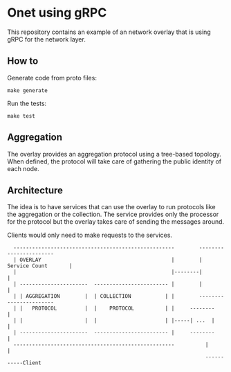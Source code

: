 # Onet using gRPC

This repository contains an example of an network overlay that is using gRPC
for the network layer.

## How to

Generate code from proto files:
```
make generate
```

Run the tests:
```
make test
```

## Aggregation

The overlay provides an aggregation protocol using a tree-based topology. When
defined, the protocol will take care of gathering the public identity of each
node.

## Architecture

The idea is to have services that can use the overlay to run protocols like
the aggregation or the collection. The service provides only the processor
for the protocol but the overlay takes care of sending the messages around.

Clients would only need to make requests to the services.

```
  ----------------------------------------------------        -----------------------
  | OVERLAY                                          |        | Service Count       |
  |                                                  |--------|                     |
  | ----------------------  ------------------------ |        |                     |
  | | AGGREGATION        |  | COLLECTION           | |        -----------------------
  | |   PROTOCOL         |  |    PROTOCOL          | |     --------          |
  | |                    |  |                      | |-----| ...  |          |
  | ----------------------  ------------------------ |     --------          |
  ----------------------------------------------------          |            |
                                                                -----------Client


```